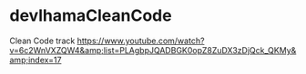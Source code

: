 # devlhamaCleanCode
Clean Code track https://www.youtube.com/watch?v=6c2WnVXZQW4&amp;list=PLAgbpJQADBGK0opZ8ZuDX3zDjQck_QKMy&amp;index=17
